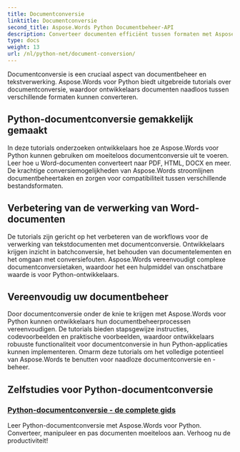 ```yaml
---
title: Documentconversie
linktitle: Documentconversie
second_title: Aspose.Words Python Documentbeheer-API
description: Converteer documenten efficiënt tussen formaten met Aspose.Words voor Python. Stroomlijn de verwerking van tekstdocumenten en vereenvoudig uw documentbeheertaken.
type: docs
weight: 13
url: /nl/python-net/document-conversion/
---
```


Documentconversie is een cruciaal aspect van documentbeheer en tekstverwerking. Aspose.Words voor Python biedt uitgebreide tutorials over documentconversie, waardoor ontwikkelaars documenten naadloos tussen verschillende formaten kunnen converteren.

## Python-documentconversie gemakkelijk gemaakt

In deze tutorials onderzoeken ontwikkelaars hoe ze Aspose.Words voor Python kunnen gebruiken om moeiteloos documentconversie uit te voeren. Leer hoe u Word-documenten converteert naar PDF, HTML, DOCX en meer. De krachtige conversiemogelijkheden van Aspose.Words stroomlijnen documentbeheertaken en zorgen voor compatibiliteit tussen verschillende bestandsformaten.

## Verbetering van de verwerking van Word-documenten

De tutorials zijn gericht op het verbeteren van de workflows voor de verwerking van tekstdocumenten met documentconversie. Ontwikkelaars krijgen inzicht in batchconversie, het behouden van documentelementen en het omgaan met conversiefouten. Aspose.Words vereenvoudigt complexe documentconversietaken, waardoor het een hulpmiddel van onschatbare waarde is voor Python-ontwikkelaars.

## Vereenvoudig uw documentbeheer

Door documentconversie onder de knie te krijgen met Aspose.Words voor Python kunnen ontwikkelaars hun documentbeheerprocessen vereenvoudigen. De tutorials bieden stapsgewijze instructies, codevoorbeelden en praktische voorbeelden, waardoor ontwikkelaars robuuste functionaliteit voor documentconversie in hun Python-applicaties kunnen implementeren. Omarm deze tutorials om het volledige potentieel van Aspose.Words te benutten voor naadloze documentconversie en -beheer.

## Zelfstudies voor Python-documentconversie
### [Python-documentconversie - de complete gids](./python-document-conversion/)
Leer Python-documentconversie met Aspose.Words voor Python. Converteer, manipuleer en pas documenten moeiteloos aan. Verhoog nu de productiviteit!
